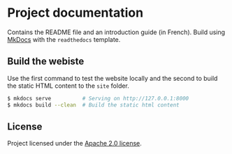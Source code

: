 # Project documentation

Contains the README file and an introduction guide (in French). Build using [MkDocs](http://www.mkdocs.org/) with the `readthedocs` template.

## Build the webiste

Use the first command to test the website locally and the second to build the static HTML content to the `site` folder.

```bash
$ mkdocs serve			# Serving on http://127.0.0.1:8000
$ mkdocs build --clean  # Build the static html content
```

## License
Project licensed under the [Apache 2.0 license](http://www.apache.org/licenses/LICENSE-2.0).